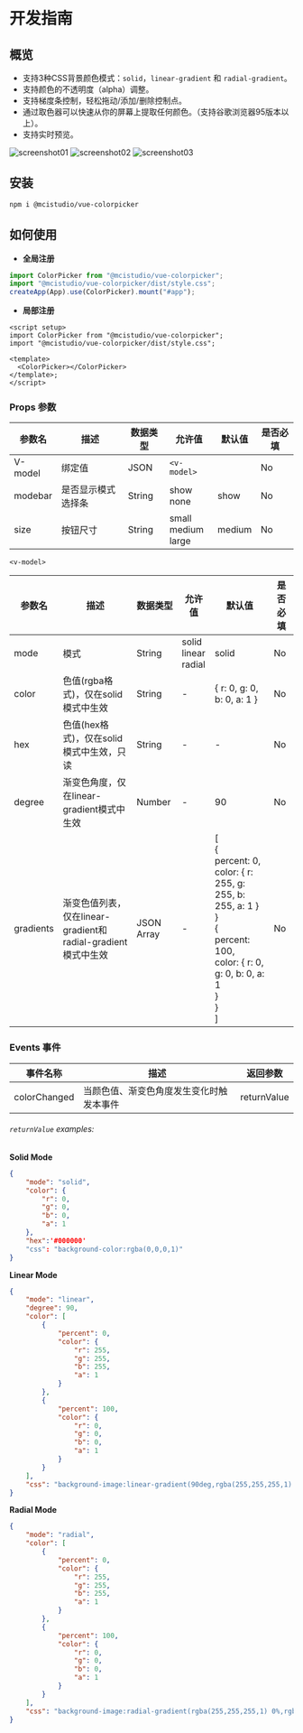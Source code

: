 # 开发指南

## 概览

- 支持3种CSS背景颜色模式：`solid`，`linear-gradient` 和 `radial-gradient`。
- 支持颜色的不透明度（alpha）调整。
- 支持梯度条控制，轻松拖动/添加/删除控制点。
- 通过取色器可以快速从你的屏幕上提取任何颜色。（支持谷歌浏览器95版本以上）。
- 支持实时预览。

![screenshot01](/screenshot01.png)
![screenshot02](/screenshot02.png)
![screenshot03](/screenshot03.png)

## 安装

```bash
npm i @mcistudio/vue-colorpicker
```

## 如何使用

- **全局注册**

```javascript
import ColorPicker from "@mcistudio/vue-colorpicker";
import "@mcistudio/vue-colorpicker/dist/style.css";
createApp(App).use(ColorPicker).mount("#app");
```

- **局部注册**

```vue
<script setup>
import ColorPicker from "@mcistudio/vue-colorpicker";
import "@mcistudio/vue-colorpicker/dist/style.css";

<template>
  <ColorPicker></ColorPicker>
</template>;
</script>
```

### Props 参数

| 参数名  | 描述               | 数据类型 | 允许值                      | 默认值 | 是否必填 |
| ------- | ------------------ | -------- | --------------------------- | ------ | -------- |
| V-model | 绑定值             | JSON     | `<v-model>`                 |        | No       |
| modebar | 是否显示模式选择条 | String   | show<br/>none               | show   | No       |
| size    | 按钮尺寸           | String   | small<br/>medium<br />large | medium | No       |

`<v-model>`

| 参数名    | 描述                                                               | 数据类型   | 允许值                              | 默认值                                                                                                                                                                          | 是否必填 |
| --------- | ------------------------------------------------------------------ | ---------- | ----------------------------------- | ------------------------------------------------------------------------------------------------------------------------------------------------------------------------------- | -------- |
| mode      | 模式                                                               | String     | solid<br />linear<br />radial<br /> | solid                                                                                                                                                                           | No       |
| color     | 色值(rgba格式)，仅在solid模式中生效                                | String     | -                                   | \{ r: 0, g: 0, b: 0, a: 1 \}                                                                                                                                                    | No       |
| hex       | 色值(hex格式)，仅在solid模式中生效，只读                           | String     | -                                   | -                                                                                                                                                                               | No       |
| degree    | 渐变色角度，仅在linear-gradient模式中生效                          | Number     | -                                   | 90                                                                                                                                                                              | No       |
| gradients | 渐变色值列表，仅在linear-gradient和radial-gradient模式中生效<br /> | JSON Array | -                                   | [<br />{<br />percent: 0, <br />color: { r: 255, g: 255, b: 255, a: 1 \}<br /> \}<br /> \{ <br />percent: 100, <br />color: \{ r: 0, g: 0, b: 0, a: 1 <br />\} <br /> \}<br />] | No       |

### Events 事件

| 事件名称     | 描述                                     | 返回参数    |
| ------------ | ---------------------------------------- | ----------- |
| colorChanged | 当颜色值、渐变色角度发生变化时触发本事件 | returnValue |

###### `returnValue` examples:

**Solid Mode**

```JSON
{
    "mode": "solid",
    "color": {
        "r": 0,
        "g": 0,
        "b": 0,
        "a": 1
    },
  	"hex":'#000000'
    "css": "background-color:rgba(0,0,0,1)"
}
```

**Linear Mode**

```JSON
{
    "mode": "linear",
    "degree": 90,
    "color": [
        {
            "percent": 0,
            "color": {
                "r": 255,
                "g": 255,
                "b": 255,
                "a": 1
            }
        },
        {
            "percent": 100,
            "color": {
                "r": 0,
                "g": 0,
                "b": 0,
                "a": 1
            }
        }
    ],
    "css": "background-image:linear-gradient(90deg,rgba(255,255,255,1) 0%,rgba(0,0,0,1) 100%)"
}
```

**Radial Mode**

```JSON
{
    "mode": "radial",
    "color": [
        {
            "percent": 0,
            "color": {
                "r": 255,
                "g": 255,
                "b": 255,
                "a": 1
            }
        },
        {
            "percent": 100,
            "color": {
                "r": 0,
                "g": 0,
                "b": 0,
                "a": 1
            }
        }
    ],
    "css": "background-image:radial-gradient(rgba(255,255,255,1) 0%,rgba(0,0,0,1) 100%)"
}
```

<style>
.content-container img {
  width:50%
}
video {
  width:50%
}
</style>
